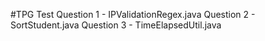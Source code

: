 #TPG Test 
Question 1 - IPValidationRegex.java
Question 2 - SortStudent.java
Question 3 - TimeElapsedUtil.java
